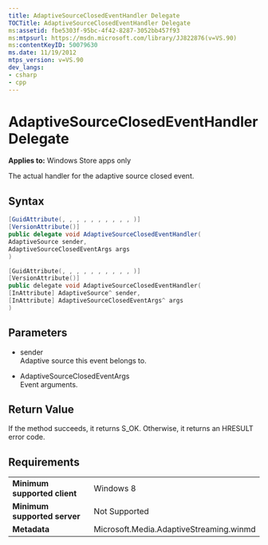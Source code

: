 ```yaml
---
title: AdaptiveSourceClosedEventHandler Delegate
TOCTitle: AdaptiveSourceClosedEventHandler Delegate
ms:assetid: fbe5303f-95bc-4f42-8287-3052bb457f93
ms:mtpsurl: https://msdn.microsoft.com/library/JJ822876(v=VS.90)
ms:contentKeyID: 50079630
ms.date: 11/19/2012
mtps_version: v=VS.90
dev_langs:
- csharp
- cpp
---
```


# AdaptiveSourceClosedEventHandler Delegate

**Applies to:** Windows Store apps only

The actual handler for the adaptive source closed event.

## Syntax

```csharp
[GuidAttribute(, , , , , , , , , , )]
[VersionAttribute()]
public delegate void AdaptiveSourceClosedEventHandler(
AdaptiveSource sender,
AdaptiveSourceClosedEventArgs args
)
```

```cpp
[GuidAttribute(, , , , , , , , , , )]
[VersionAttribute()]
public delegate void AdaptiveSourceClosedEventHandler(
[InAttribute] AdaptiveSource^ sender,
[InAttribute] AdaptiveSourceClosedEventArgs^ args
)
```

## Parameters

  - sender  
    Adaptive source this event belongs to.

  - AdaptiveSourceClosedEventArgs  
    Event arguments.

## Return Value

If the method succeeds, it returns S\_OK. Otherwise, it returns an HRESULT error code.

## Requirements

|||
|--- |--- |
|**Minimum supported client**|Windows 8|
|**Minimum supported server**|Not Supported|
|**Metadata**|Microsoft.Media.AdaptiveStreaming.winmd|

